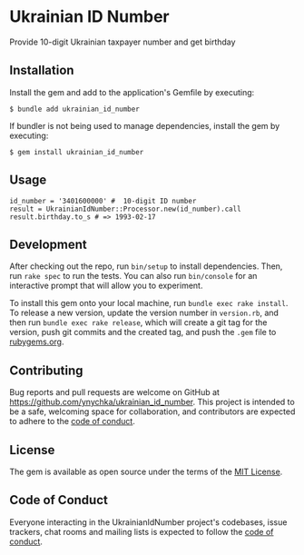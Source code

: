 # Ukrainian ID Number

Provide 10-digit Ukrainian taxpayer number and get birthday

## Installation

Install the gem and add to the application's Gemfile by executing:

    $ bundle add ukrainian_id_number

If bundler is not being used to manage dependencies, install the gem by executing:

    $ gem install ukrainian_id_number

## Usage
```
id_number = '3401600000' #  10-digit ID number
result = UkrainianIdNumber::Processor.new(id_number).call
result.birthday.to_s # => 1993-02-17
```

## Development

After checking out the repo, run `bin/setup` to install dependencies. Then, run `rake spec` to run the tests. You can also run `bin/console` for an interactive prompt that will allow you to experiment.

To install this gem onto your local machine, run `bundle exec rake install`. To release a new version, update the version number in `version.rb`, and then run `bundle exec rake release`, which will create a git tag for the version, push git commits and the created tag, and push the `.gem` file to [rubygems.org](https://rubygems.org).

## Contributing

Bug reports and pull requests are welcome on GitHub at https://github.com/ynychka/ukrainian_id_number. This project is intended to be a safe, welcoming space for collaboration, and contributors are expected to adhere to the [code of conduct](https://github.com/ynychka/ukrainian_id_number/blob/main/CODE_OF_CONDUCT.md).

## License

The gem is available as open source under the terms of the [MIT License](https://opensource.org/licenses/MIT).

## Code of Conduct

Everyone interacting in the UkrainianIdNumber project's codebases, issue trackers, chat rooms and mailing lists is expected to follow the [code of conduct](https://github.com/ynychka/ukrainian_id_number/blob/main/CODE_OF_CONDUCT.md).

